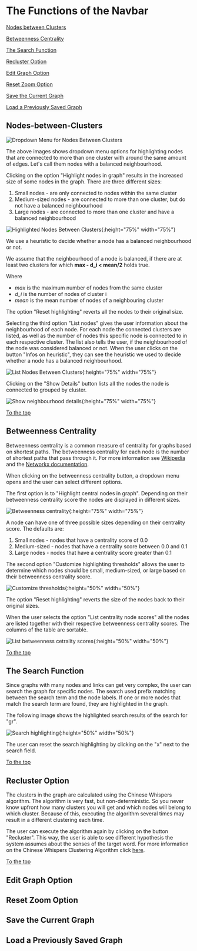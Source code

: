 # The Functions of the Navbar

[Nodes between Clusters](#nodes-between-nlusters)

[Betweenness Centrality](#betweenness-centrality)

[The Search Function](#the-search-function)

[Recluster Option](#recluster-option)

[Edit Graph Option](#edit-graph-option)

[Reset Zoom Option](#reset-zoom-option)

[Save the Current Graph](#save-the-current-graph)

[Load a Previously Saved Graph](#load-a-previously-saved-graph)

## Nodes-between-Clusters

![Dropdown Menu for Nodes Between Clusters](./images/dropdown_nodes_between_clusters.png "Dropdown menu for showing nodes between clusters")

The above images shows dropdown menu options for highlighting nodes that are connected to more than one cluster with around the same amount of edges. Let's call them nodes with a balanced neighbourhood.

Clicking on the option "Highlight nodes in graph" results in the increased size of some nodes in the graph. There are three different sizes:

1. Small nodes - are only connected to nodes within the same cluster
2. Medium-sized nodes - are connected to more than one cluster, but do not have a balanced neighbourhood
3. Large nodes - are connected to more than one cluster and have a balanced neighbourhood

![Highlighted Nodes Between Clusters](./images/graph_highlighting_balanced_neighbourhood.png "Highlighted nodes between clusters"){:height="75%" width="75%"}

We use a heuristic to decide whether a node has a balanced neighbourhood or not.

We assume that the neighbourhood of a node is balanced, if there are at least two clusters for which
**max - d_i < mean/2** holds true.

Where

* *max* is the maximum number of nodes from the same cluster
* *d_i* is the number of nodes of cluster i
* *mean* is the mean number of nodes of a neighbouring cluster

The option "Reset highlighting" reverts all the nodes to their original size.

Selecting the third option "List nodes" gives the user information about the neighbourhood of each node. For each node the connected clusters are listed, as well as the number of nodes this specific node is connected to in each respective cluster. The list also tells the user, if the neighbourhood of the node was considered balanced or not. When the user clicks on the button "Infos on heuristic", they can see the heuristic we used to decide whether a node has a balanced neighbourhood.

![List Nodes Between Clusters](./images/list_balanced_nodes.png ){:height="75%" width="75%"}

Clicking on the "Show Details" button lists all the nodes the node is connected to grouped by cluster.

![Show neighbourhood details](./images/show_detailed_neighbourhood.png ){:height="75%" width="75%"}

[To the top](#the-functions-of-the-navbar)


## Betweenness Centrality

Betweenness centrality is a common measure of centrality for graphs based on shortest paths. The betweenness centrality for each node is the number of shortest paths that pass through it. For more information see [Wikipedia](https://en.wikipedia.org/wiki/Betweenness_centrality) and the [Networkx documentation](https://networkx.github.io/documentation/latest/reference/algorithms/generated/networkx.algorithms.centrality.betweenness_centrality.html#networkx.algorithms.centrality.betweenness_centrality).

When clicking on the betweenness centrality button, a dropdown menu opens and the user can select different options.

The first option is to "Highlight central nodes in graph". Depending on their betweenness centrality score the nodes are displayed in different sizes.

![Betweenness centrality](./images/betweenness_centrality_graph.png){:height="75%" width="75%"}

A node can have one of three possible sizes depending on their centrality score. The defaults are:

1. Small nodes - nodes that have a centrality score of 0.0
2. Medium-sized - nodes that have a centrality score between 0.0 and 0.1
3. Large nodes - nodes that have a centrality score greater than 0.1

The second option "Customize highlighting thresholds" allows the user to determine which nodes should be small, medium-sized, or large based on their betweenness centrality score.

![Customize thresholds](./images/customize_thresholds.png){:height="50%" width="50%"}

The option "Reset highlighting" reverts the size of the nodes back to their original sizes.

When the user selects the option "List centrality node scores" all the nodes are listed together with their respective betweenness centrality scores. The columns of the table are sortable.

![List betweenness cetrality scores](./images/list_betweenness_centrality.png){:height="50%" width="50%"}

[To the top](#the-functions-of-the-navbar)


## The Search Function

Since graphs with many nodes and links can get very complex, the user can search the graph for specific nodes. The search used prefix matching between the search term and the node labels. If one or more nodes that match the search term are found, they are highlighted in the graph.

The following image shows the highlighted search results of the search for "gr".

![Search highlighting](./images/search_gr.png){:height="50%" width="50%"}

The user can reset the search highlighting by clicking on the "x" next to the search field.

[To the top](#the-functions-of-the-navbar)


## Recluster Option

The clusters in the graph are calculated using the Chinese Whispers algorithm. The algorithm is very fast, but non-deterministic. So you never know upfront how many clusters you will get and which nodes will belong to which cluster. Because of this, executing the algorithm several times may result in a different clustering each time. 

The user can execute the algorithm again by clicking on the button "Recluster".
This way, the user is able to see different hypothesis the system assumes about the senses of the target word. For more information on the Chinese Whispers Clustering Algorithm click [here](http://delivery.acm.org/10.1145/1660000/1654774/p73-biemann.pdf?ip=77.20.250.85&id=1654774&acc=OPEN&key=4D4702B0C3E38B35%2E4D4702B0C3E38B35%2E4D4702B0C3E38B35%2E6D218144511F3437&__acm__=1568553032_2c17e0dabf68573cf049cc4c8c1491be).

[To the top](#the-functions-of-the-navbar)


## Edit Graph Option

## Reset Zoom Option

## Save the Current Graph

## Load a Previously Saved Graph 